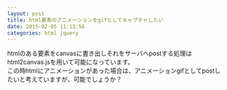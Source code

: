```yaml
---
layout: post
title: html要素のアニメーションをgifとしてキャプチャしたい
date: 2015-02-05 11:13:56
categories: html jquery
---
```

<p>htmlのある要素をcanvasに書き出しそれをサーバへpostする処理はhtml2canvas.jsを用いて可能になっています。<br>
この時htmlにアニメーションがあった場合は、アニメーションgifとしてpostしたいと考えていますが、可能でしょうか？</p>
